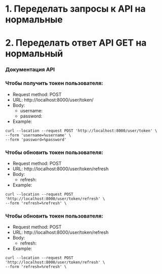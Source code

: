 # 1. Переделать запросы к API на нормальные
# 2. Переделать ответ API GET на нормальный

### Документация API
### Чтобы получить токен пользователя:
* Request method: POST
* URL: http://localhost:8000/user/token/
* Body: 
    * username: 
    * password: 
* Example:
```
curl --location --request POST 'http://localhost:8000/user/token' \
--form 'username=%username' \
--form 'password=%password'
```

### Чтобы обновить токен пользователя:
* Request method: POST
* URL: http://localhost:8000/user/token/refresh
* Body: 
    * refresh: 
* Example:
```
curl --location --request POST 'http://localhost:8000/user/token/refresh' \
--form 'refresh=%refresh' \
```

### Чтобы обновить токен пользователя:
* Request method: POST
* URL: http://localhost:8000/user/token/refresh
* Body: 
    * refresh: 
* Example:
```
curl --location --request POST 'http://localhost:8000/user/token/refresh' \
--form 'refresh=%refresh' \
```


